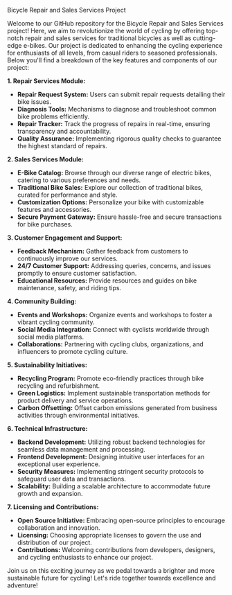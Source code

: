 Bicycle Repair and Sales Services Project

Welcome to our GitHub repository for the Bicycle Repair and Sales Services project! Here, we aim to revolutionize the world of cycling by offering top-notch repair and sales services for traditional bicycles as well as cutting-edge e-bikes.
Our project is dedicated to enhancing the cycling experience for enthusiasts of all levels, from casual riders to seasoned professionals. 
Below you'll find a breakdown of the key features and components of our project:

**1. Repair Services Module:**
   - **Repair Request System:** Users can submit repair requests detailing their bike issues.
   - **Diagnosis Tools:** Mechanisms to diagnose and troubleshoot common bike problems efficiently.
   - **Repair Tracker:** Track the progress of repairs in real-time, ensuring transparency and accountability.
   - **Quality Assurance:** Implementing rigorous quality checks to guarantee the highest standard of repairs.

**2. Sales Services Module:**
   - **E-Bike Catalog:** Browse through our diverse range of electric bikes, catering to various preferences and needs.
   - **Traditional Bike Sales:** Explore our collection of traditional bikes, curated for performance and style.
   - **Customization Options:** Personalize your bike with customizable features and accessories.
   - **Secure Payment Gateway:** Ensure hassle-free and secure transactions for bike purchases.

**3. Customer Engagement and Support:**
   - **Feedback Mechanism:** Gather feedback from customers to continuously improve our services.
   - **24/7 Customer Support:** Addressing queries, concerns, and issues promptly to ensure customer satisfaction.
   - **Educational Resources:** Provide resources and guides on bike maintenance, safety, and riding tips.

**4. Community Building:**
   - **Events and Workshops:** Organize events and workshops to foster a vibrant cycling community.
   - **Social Media Integration:** Connect with cyclists worldwide through social media platforms.
   - **Collaborations:** Partnering with cycling clubs, organizations, and influencers to promote cycling culture.

**5. Sustainability Initiatives:**
   - **Recycling Program:** Promote eco-friendly practices through bike recycling and refurbishment.
   - **Green Logistics:** Implement sustainable transportation methods for product delivery and service operations.
   - **Carbon Offsetting:** Offset carbon emissions generated from business activities through environmental initiatives.

**6. Technical Infrastructure:**
   - **Backend Development:** Utilizing robust backend technologies for seamless data management and processing.
   - **Frontend Development:** Designing intuitive user interfaces for an exceptional user experience.
   - **Security Measures:** Implementing stringent security protocols to safeguard user data and transactions.
   - **Scalability:** Building a scalable architecture to accommodate future growth and expansion.

**7. Licensing and Contributions:**
   - **Open Source Initiative:** Embracing open-source principles to encourage collaboration and innovation.
   - **Licensing:** Choosing appropriate licenses to govern the use and distribution of our project.
   - **Contributions:** Welcoming contributions from developers, designers, and cycling enthusiasts to enhance our project.

Join us on this exciting journey as we pedal towards a brighter and more sustainable future for cycling! Let's ride together towards excellence and adventure!
